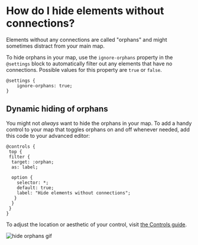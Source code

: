# How do I hide elements without connections? 

Elements without any connections are called "orphans" and might sometimes distract from your main map. 

To hide orphans in your map, use the `ignore-orphans` property in the `@settings` block to automatically filter out any elements that have no connections. Possible values for this property are `true` or `false`.

```
@settings {
    ignore-orphans: true;
}
```

## Dynamic hiding of orphans

You might not _always_ want to hide the orphans in your map. 
To add a handy control to your map that toggles orphans on and off whenever needed, add this code to your advanced editor: 

```
@controls {
 top {
 filter {
  target: :orphan;
  as: label;

  option {
    selector: *;
    default: true;
    label: "Hide elements without connections";
   }
  }
 }
}
```
To adjust the location or aesthetic of your control, visit [the Controls guide](https://docs.kumu.io/guides/controls.html). 

![hide orphans gif](/images/hide-orphans.gif)

